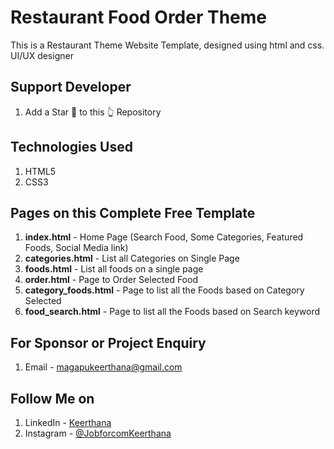 # Restaurant Food Order Theme
This is a Restaurant Theme Website Template, designed using html and css. UI/UX designer

## Support Developer
1. Add a Star 🌟  to this 👆 Repository

## Technologies Used
1. HTML5
2. CSS3


## Pages on this Complete Free Template
1. **index.html** - Home Page (Search Food, Some Categories, Featured Foods, Social Media link)
2. **categories.html** - List all Categories on Single Page
3. **foods.html** - List all foods on a single page
4. **order.html** - Page to Order Selected Food
5. **category_foods.html** - Page to list all the Foods based on Category Selected
6. **food_search.html** - Page to list all the Foods based on Search keyword


## For Sponsor or Project Enquiry
1. Email - magapukeerthana@gmail.com


## Follow Me on
1. LinkedIn - [Keerthana](https://www.linkedin.com/in/keerthana-magapu-0b251222b)
2. Instagram - [@JobforcomKeerthana](https://www.instagram.com/job_for_com?igsh=aWU1Yzc5bG9qaWhh)
